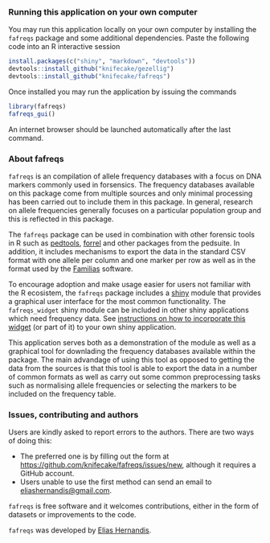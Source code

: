### Running this application on your own computer

You may run this application locally on your own computer by installing the `fafreqs` package and some additional dependencies. Paste the following code into an R interactive session
```R
install.packages(c("shiny", "markdown", "devtools"))
devtools::install_github("knifecake/gezellig")
devtools::install_github("knifecake/fafreqs")
```

Once installed you may run the application by issuing the commands

```R
library(fafreqs)
fafreqs_gui()
```
An internet browser should be launched automatically after the last command.

### About fafreqs

`fafreqs` is an compilation of allele frequency databases with a focus on DNA markers commonly used in forsensics. The frequency databases available on this package come from multiple sources and only minimal processing has been carried out to include them in this package. In general, research on allele frequencies generally focuses on a particular population group and this is reflected in this package.

The `fafreqs` package can be used in combination with other forensic tools in R such as [pedtools](https://github.com/magnusdv/pedtools), [forrel](https://github.com/magnusdv/forrel) and other packages from the pedsuite. In addition, it includes mechanisms to export the data in the standard CSV format with one allele per column and one marker per row as well as in the format used by the [Familias](https://familias.no) software.

To encourage adoption and make usage easier for users not familiar with the R ecosistem, the `fafreqs` package includes a [shiny](https://shiny.rstudio.com) module that provides a graphical user interface for the most common functionality. The `fafreqs_widget` shiny module can be included in other shiny applications which need frequency data. See [instructions on how to incorporate this widget](https://github.com/knifecake/fafreqs) (or part of it) to your own shiny application.

This application serves both as a demonstration of the module as well as a graphical tool for downlading the frequency databases available within the package. The main advandage of using this tool as opposed to getting the data from the sources is that this tool is able to export the data in a number of common formats as well as carry out some common preprocessing tasks such as normalising allele frequencies or selecting the markers to be included on the frequency table.

### Issues, contributing and authors

Users are kindly asked to report errors to the authors. There are two ways of doing this:

- The preferred one is by filling out the form at https://github.com/knifecake/fafreqs/issues/new, although it requires a GitHub account.
- Users unable to use the first method can send an email to [eliashernandis@gmail.com](mailto:eliashernandis@gmail.com).

`fafreqs` is free software and it welcomes contributions, either in the form of datasets or improvements to the code.

`fafreqs` was developed by [Elias Hernandis](https://hernandis.me/).
